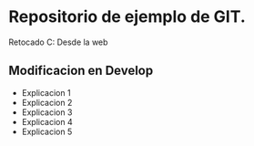 # Repositorio de ejemplo de GIT.
Retocado C:
Desde la web
## Modificacion en Develop
* Explicacion 1
* Explicacion 2
* Explicacion 3
* Explicacion 4
* Explicacion 5


